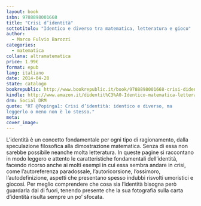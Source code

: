 ```yaml
---
layout: book
isbn: 9788898001668
title: "Crisi d’identità"
sottotitolo: "Identico e diverso tra matematica, letteratura e gioco"
author:
  - Marco Fulvio Barozzi 
categories:
  - matematica
collana: altramatematica
price: 1.99€
format: epub
lang: italiano
date: 2014-04-28
state: catalogo
bookrepublic: http://www.bookrepublic.it/book/9788898001668-crisi-didentita-identico-e-diverso-tra-matematica-letteratura-e-gioco/
kindle: http://www.amazon.it/didentit%C3%A0-Identico-matematica-letteratura-Altramatematica-ebook/dp/B00JAJ935U/
drm: Social DRM
quote: "RT @Popinga1: Crisi d’identità: identico e diverso, ma
leggerlo o meno non è lo stesso."
meta:
cover_image:
---
```

L’identità è un concetto fondamentale per ogni tipo di ragionamento, dalla speculazione filosofica alla dimostrazione matematica. Senza di essa non sarebbe possibile neanche molta letteratura. In queste pagine si raccontano in modo leggero e attento le caratteristiche fondamentali dell’identità, facendo ricorso anche ai molti esempi in cui essa sembra andare in crisi, come l’autoreferenza paradossale, l’autoricorsione, l’ossimoro, l’autodefinizione, aspetti che presentano spesso indubbi risvolti umoristici e giocosi. Per meglio comprendere che cosa sia l’identità bisogna però guardarla dal di fuori, tenendo presente che la sua fotografia sulla carta d’identità risulta sempre un po’ sfocata.